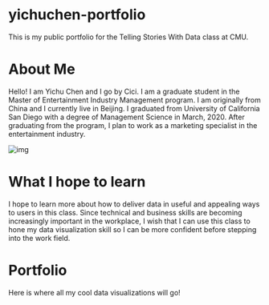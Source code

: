 # yichuchen-portfolio
This is my public portfolio for the Telling Stories With Data class at CMU.

# About Me
Hello! I am Yichu Chen and I go by Cici. I am a graduate student in the Master of Entertainment Industry Management program. I am originally from China and I currently live in Beijing. I graduated from University of California San Diego with a degree of Management Science in March, 2020. After graduating from the program, I plan to work as a marketing specialist in the entertainment industry.

![img](yichuchen-portfolio/WechatIMG54400.jpeg)

# What I hope to learn
I hope to learn more about how to deliver data in useful and appealing ways to users in this class. Since technical and business skills are becoming increasingly important in the workplace, I wish that I can use this class to hone my data visualization skill so I can be more confident before stepping into the work field.

# Portfolio
Here is where all my cool data visualizations will go!
